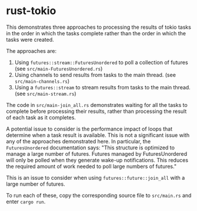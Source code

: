 # rust-tokio

This demonstrates three approaches to processing the results of tokio tasks
in the order in which the tasks complete rather than
the order in which the tasks were created.

The approaches are:

1. Using `futures::stream::FuturesUnordered` to poll a collection of futures
   (see `src/main-FuturesUnordered.rs`)
1. Using channels to send results from tasks to the main thread.
   (see `src/main-channels.rs`)
1. Using a `futures::stream` to stream results from tasks to the main thread.
   (see `src/main-stream.rs`)

The code in `src/main-join_all.rs` demonstrates
waiting for all the tasks to complete before processing their results,
rather than processing the result of each task as it completes.

A potential issue to consider is the performance impact
of loops that determine when a task result is available.
This is not a significant issue with any of the approaches demonstrated here.
In particular, the `FuturesUnordered` documentation says:
"This structure is optimized to manage a large number of futures.
Futures managed by FuturesUnordered will only be polled
when they generate wake-up notifications. This reduces
the required amount of work needed to poll large numbers of futures."

This is an issue to consider when using `futures::future::join_all`
with a large number of futures.

To run each of these, copy the corresponding source file to `src/main.rs`
and enter `cargo run`.
